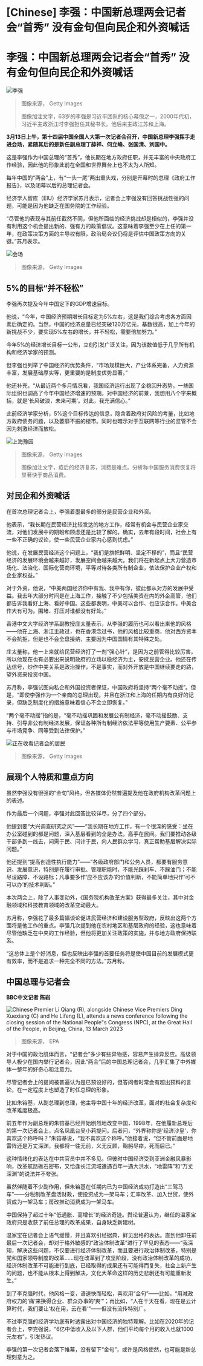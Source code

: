# [Chinese] 李强：中国新总理两会记者会“首秀” 没有金句但向民企和外资喊话

#  李强：中国新总理两会记者会“首秀” 没有金句但向民企和外资喊话


![李强](_128967993_gettyimages-1473133997.jpg)

> 图像来源，  Getty Images
>
> 图像加注文字，63岁的李强是习近平团队的核心幕僚之一，2000年代初， 习近平主政浙江时李强担任其秘书长。他后来主政江苏和上海。

**3月13日上午，第十四届中国全国人大第一次记者会召开，中国新总理李强挥手走进会场，紧随其后的是新任副总理丁薛祥、何立峰、张国清、刘国中。**

这是李强作为中国总理的“首秀”，他长期在地方政府任职，并无丰富的中央政府工作经验，因此他的形象此前在全国和世界舞台上也不太为人所知。

每年中国的“两会”上，有“一头一尾”两出重头戏，分别是开幕时的总理《政府工作报告》，以及闭幕以后的总理记者会。

经济学人智库（EIU）经济学家苏月表示，记者会上李强没有回答挑战性强的问题，可能是因为他缺乏在国务院的工作经验。

“尽管他的表现与其前任截然不同，但他所面临的经济挑战却是相似的，李强并没有利用这个机会提出新的、强有力的政策倡议。这意味着李强至少在上任的第一年，在政策决策方面的主导权有限，政治局会议仍将是评估中国政策方向的关键。”苏月表示。

![会场](_128967995_gettyimages-1248112056.jpg)

> 图像来源，  Getty Images

##  5%的目标“并不轻松”

李强再次提及今年中国定下的GDP增速目标。

他说，“今年，中国经济预期增长目标定为5%左右，这是我们综合考虑各方面因素后确定的。当然，中国的经济总量已经突破120万亿元，基数很高，加上今年的新挑战不少，要实现5%左右的增长，并不轻松，需要倍加努力。”

今年5%的经济增长目标一公布，立刻引发广泛关注，因为该数值低于几乎所有机构和经济学家的预测。

但李强也列举了中国经济的优势条件，“市场规模巨大，产业体系完备，人力资源丰富，发展基础厚实等，更重要的是制度优势显著。”

他还补充，“从最近两个多月情况看，我国经济运行出现了企稳回升态势，一些国际组织也调高了今年中国经济增速的预期。对中国经济的前景，我想用八个字来概括，就是‘长风破浪，未来可期’。对此，我充满信心。”

此前经济学家分析，5%这个目标传达的信息，隐含着政府对风险的考量，比如地方政府债务问题，以及萎靡不振的楼市。同时也暗示对于互联网等行业的监管不会因为刺激经济而放松。

![上海豫园](_128886524_gettyimages-1463460660.jpg)

> 图像来源，  Getty Images
>
> 图像加注文字，疫后的经济复苏，消费是难点。分析称中国服务消费恢复将显著快于商品消费。

##  对民企和外资喊话

在首次总理记者会上，李强着墨最多的部分是民营企业和外资。

他表示，“我长期在民营经济比较发达的地方工作，经常有机会与民营企业家交流，对他们发展中的期盼和顾虑还是比较了解的。确实，去年有段时间，社会上有一些不正确的议论，使一些民营企业家内心感到忧虑。”

他说，在发展民营经济这个问题上，“我们是旗帜鲜明、坚定不移的”，而且“民营经济的发展环境会越来越好，发展空间会越来越大。我们将在新起点上大力营造市场化、法治化、国际化营商环境，平等对待各类所有制企业，依法保护企业产权和企业家权益。”

对于外资，他说，“中美两国经济你中有我、我中有你，彼此都从对方的发展中受益。我去年大部分时间是在上海工作，接触了不少包括美资在内的外企高管，他们都告诉我看好上海、看好中国。这些都表明，中美可以合作、也应该合作。中美合作大有可为。围堵、打压对谁都没有好处。”

香港中文大学经济学系副教授庄太量表示，从李强的履历也可以看出来他的风格——他在上海、浙江主政过，也在香港念过书，他的风格比较重商，他对西方资本不会抗拒，但是也不会全盘接纳，主要因为中国国情有其特殊之处。

庄太量称，他一上来就给民营经济打了一剂“强心针”，是因为之前管得比较厉害，所以他现在也有必要出来说明政府的立场以稳经济为主，安抚民营企业。他还在传达信号，炒作中美关系是政治操作，不是事实，而对外开放是中国继续要走的路，望外资来投资中国。

苏月称，李强试图向私企和外国投资者保证，中国政府将坚持“两个毫不动摇”。但是，“即使李强作为一个亲商的总理出现，并且在浙江和上海的任期内有良好的记录，但缺乏制度化的措施意味着信心不会立即恢复。”

“两个毫不动摇”指的是，“毫不动摇巩固和发展公有制经济，毫不动摇鼓励、支持、引导非公有制经济发展，保证各种所有制经济依法平等使用生产要素、公平参与市场竞争、同等受到法律保护。”

![正在收看记者会的居民](_128967997_gettyimages-1248115514.jpg)

> 图像来源，  Getty Images

##  展现个人特质和重点方向

虽然李强没有很强的“金句”风格，但各媒体仍然普遍提及他在政府机构改革问题上的表述。

作为最后一个问题，李强对此回答比较详尽，分了四个部分。

他提到要“大兴调查研究之风”——“我长期在地方工作，有一个很深的感受：坐在办公室碰到的都是问题，深入基层看到的全是办法。高手在民间。我们要推动各级干部多到一线去，问需于民、问计于民，向人民群众学习，真正帮助基层解决实际问题。”

他还提到“提高创造性执行能力”——“各级政府部门和公务人员，都要有服务意识、发展意识，特别是在履行审批、管理职能时，不能光踩刹车、不踩油门；不能尽设路障、不设路标；凡事要多作‘应不应该办’的价值判断，不能简单地只作‘可不可以办’的技术判断。”

本次两会上，除了人事变动外，《国务院机构改革方案》获得最多关注，其中对金融领域和科技教育领域的改革变动最大。

苏月称，李强花了最多篇幅谈论促进民营经济和建设服务型政府，反映出这两个方面将是他工作的重点。李强几次提到他在农村地区和基层政府的经验，这也意味着尽管他缺乏在中央的工作经验，但他将更加关注政策的实施，并与地方政府保持联系。

“这总体上是个好消息，但也反映出李强的首要任务将是使中国目前的发展模式更有效率，而不是追求一种完全不同的方法。”苏月称。

##  中国总理与记者会

**BBC中文记者 陈岩**

![Chinese Premier Li Qiang \(R\), alongside Chinese Vice Premiers Ding Xuexiang \(C\) and He Lifeng \(L\), attends a news conference following the closing session of the National People"s Congress \(NPC\), at the Great Hall of the People, in Beijing, China, 13 March 2023](_128968463_mediaitem128968459.jpg)

> 图像来源，  EPA

对于中国的政治肌体而言，“记者会”多少有些异物感，容易产生排异反应。高级领导人极少在国内举行记者会，因此“两会”后的中国总理记者会，几乎汇集了中外媒体一整年的好奇心和注意力。

尽管记者会上的提问被普遍认为是已预设好的，但答问者时常会有超出预料的言论，在一定程度上也塑造了时任总理的形象。

比如朱镕基，从副总理到总理，他主导中国十年的经济改革，面对的社会复杂度和改革难度极高。

前五年作为副总理的朱镕基已经开始剧烈地改变中国，1998年，在他履新总理后的第一次记者会上，点名凤凰台吴小莉提问。后者问，“外界称你是‘经济沙皇’，你喜欢这个称呼吗？”朱镕基说，“我不喜欢这个称呼。”他接着说，“但不管前面是地雷阵还是万丈深渊，我都将一往无前，义无反顾，鞠躬尽瘁，死而后已。”

这种情绪化的表达在中共官员中并不多见。但彼时中国经济受到亚洲金融风暴影响，改革航路礁石密布，又恰逢长江流域遭遇百年一遇大洪水，“地雷阵”和“万丈深渊”的说法并不夸张。

虽然伴随着不少副作用，但朱镕基在任期内已为中国经济成功打造出“三驾马车”——分税制改革盘活财政，使投资成为一架马车；汇率改革、加入世贸，使外贸成为一架马车；房改推动消费成为一架马车。

中国保持了超过十年“低通胀、高增长”的经济奇迹。舆论普遍认为，继任的温家宝政府只是收获了前任总理的改革成果，自身缺乏新建树。

温家宝在记者会上语气缓慢，并且喜欢引经据典，鲜见出格的表达。直到他卸任前最后一次记者会，却对于格外敏感的“政治体制改革”进行了罕见的表态——“我深知，解决这些问题，不仅要进行经济体制改革，而且要进行政治体制改革，特别是党和国家领导制度的改革......现在改革到了攻坚阶段，没有政治体制改革的成功，经济体制改革不可能进行到底，已经取得的成果还有可能得而复失，社会上新产生的问题，也不能从根本上得到解决，文化大革命这样的历史悲剧还有可能重新发生。”

到了李克强时代，他风格一变，语速快而轻松，喜欢用“金句”——比如，“用减政府权力的‘痛’来换得企业、群众办事的‘爽’”；再比如，“人在干天在看，现在是云计算时代，我们要让‘权在用，云在看’”——但没有流传特别广。

不过李克强的经济学功底有时透露出对中国经济的独特理解。比如在2020年的记者会上，李克强说，“6亿中低收入及以下人群，他们平均每个月的收入也就1000元左右”，引发热议。

李强的第一次记者会落下帷幕，没有留下“金句”，或许是风格使然，也可能是新总理刻意为之。


